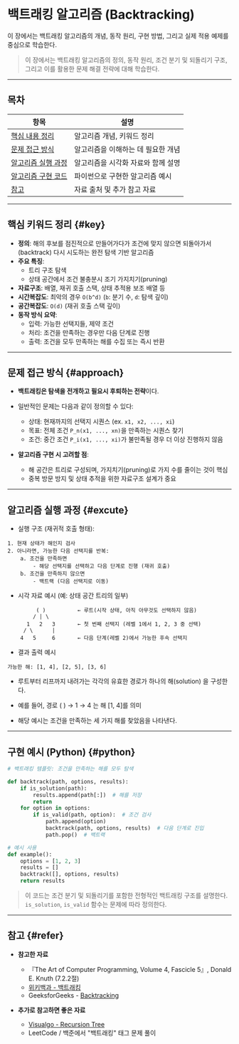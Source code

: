 # 백트래킹 알고리즘 (Backtracking)

이 장에서는 백트래킹 알고리즘의 개념, 동작 원리, 구현 방법, 그리고 실제 적용 예제를 중심으로 학습한다.

> 이 장에서는 백트래킹 알고리즘의 정의, 동작 원리, 조건 분기 및 되돌리기 구조, 그리고 이를 활용한 문제 해결 전략에 대해 학습한다.

---

## 목차

| 항목                    | 설명                  |
| --------------------- | ------------------- |
| [핵심 내용 정리](#key)      | 알고리즘 개념, 키워드 정리     |
| [문제 접근 방식](#approach) | 알고리즘을 이해하는 데 필요한 개념 |
| [알고리즘 실행 과정](#excute) | 알고리즘을 시각화 자료와 함께 설명 |
| [알고리즘 구현 코드](#python) | 파이썬으로 구현한 알고리즘 예시   |
| [참고](#refer)          | 자료 출처 및 추가 참고 자료    |

---

## 핵심 키워드 정리 {#key}

* **정의**: 해의 후보를 점진적으로 만들어가다가 조건에 맞지 않으면 되돌아가서(backtrack) 다시 시도하는 완전 탐색 기반 알고리즘
* **주요 특징**:
  * 트리 구조 탐색
  * 상태 공간에서 조건 불충분시 조기 가지치기(pruning)
* **자료구조**: 배열, 재귀 호출 스택, 상태 추적용 보조 배열 등
* **시간복잡도**: 최악의 경우 `O(b^d)` (`b`: 분기 수, `d`: 탐색 깊이)
* **공간복잡도**: `O(d)` (재귀 호출 스택 깊이)
* **동작 방식 요약**:
  * 입력: 가능한 선택지들, 제약 조건
  * 처리: 조건을 만족하는 경우만 다음 단계로 진행
  * 출력: 조건을 모두 만족하는 해를 수집 또는 즉시 반환

---

## 문제 접근 방식 {#approach}

* **백트래킹은 탐색을 전개하고 필요시 후퇴하는 전략**이다.
* 일반적인 문제는 다음과 같이 정의할 수 있다:

  * 상태: 현재까지의 선택지 시퀀스 (ex. `x1, x2, ..., xi`)
  * 목표: 전체 조건 `P_n(x1, ..., xn)`을 만족하는 시퀀스 찾기
  * 조건: 중간 조건 `P_i(x1, ..., xi)`가 불만족될 경우 더 이상 진행하지 않음  

* **알고리즘 구현 시 고려할 점**:

  * 해 공간은 트리로 구성되며, 가지치기(pruning)로 가지 수를 줄이는 것이 핵심
  * 중복 방문 방지 및 상태 추적을 위한 자료구조 설계가 중요

---

## 알고리즘 실행 과정 {#excute}

* 실행 구조 (재귀적 호출 형태):

```
1. 현재 상태가 해인지 검사
2. 아니라면, 가능한 다음 선택지를 반복:
    a. 조건을 만족하면
        - 해당 선택지를 선택하고 다음 단계로 진행 (재귀 호출)
    b. 조건을 만족하지 않으면
        - 백트랙 (다음 선택지로 이동)
```

* 시각 자료 예시 (예: 상태 공간 트리의 일부)

```
         ( )          ← 루트(시작 상태, 아직 아무것도 선택하지 않음)
        / | \
      1   2   3       ← 첫 번째 선택지 (레벨 1에서 1, 2, 3 중 선택)
     / \      |
    4   5     6       ← 다음 단계(레벨 2)에서 가능한 후속 선택지
```

* 결과 출력 예시
```
가능한 해: [1, 4], [2, 5], [3, 6]
```
* 루트부터 리프까지 내려가는 각각의 유효한 경로가 하나의 해(solution) 을 구성한다.

* 예를 들어, 경로 ( ) → 1 → 4 는 해 [1, 4]를 의미

* 해당 예시는 조건을 만족하는 세 가지 해를 찾았음을 나타낸다.

---

## 구현 예시 (Python) {#python}

```python
# 백트래킹 템플릿: 조건을 만족하는 해를 모두 탐색

def backtrack(path, options, results):
    if is_solution(path):
        results.append(path[:])  # 해를 저장
        return
    for option in options:
        if is_valid(path, option):  # 조건 검사
            path.append(option)
            backtrack(path, options, results)  # 다음 단계로 진입
            path.pop()  # 백트랙

# 예시 사용
def example():
    options = [1, 2, 3]
    results = []
    backtrack([], options, results)
    return results
```

> 이 코드는 조건 분기 및 되돌리기를 포함한 전형적인 백트래킹 구조를 설명한다.
> `is_solution`, `is_valid` 함수는 문제에 따라 정의한다.

---

## 참고 {#refer}

* **참고한 자료**

  * 『The Art of Computer Programming, Volume 4, Fascicle 5』, Donald E. Knuth (7.2.2절)
  * [위키백과 - 백트래킹](https://ko.wikipedia.org/wiki/백트래킹)
  * GeeksforGeeks - [Backtracking](https://www.geeksforgeeks.org/backtracking-introduction/)


* **추가로 참고하면 좋은 자료**

  * [Visualgo - Recursion Tree](https://visualgo.net/en/recursion)
  * LeetCode / 백준에서 "백트래킹" 태그 문제 풀이
